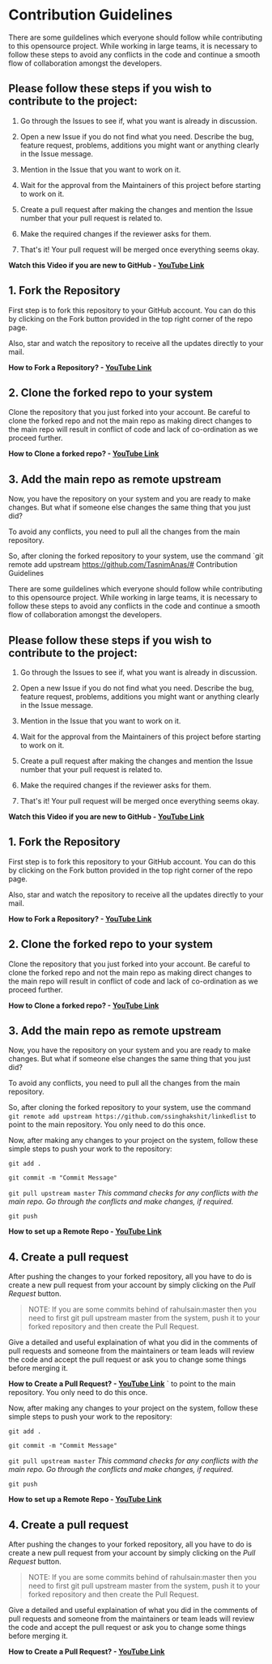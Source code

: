 # Contribution Guidelines

There are some guildelines which everyone should follow while contributing to this opensource project. While working in large teams, it is necessary to follow these steps to avoid any conflicts in the code and continue a smooth flow of collaboration amongst the developers.

## Please follow these steps if you wish to contribute to the project:

1. Go through the Issues to see if, what you want is already in discussion.

2. Open a new Issue if you do not find what you need. Describe the bug, feature request, problems, additions you might want or anything clearly in the Issue message.

3. Mention in the Issue that you want to work on it.

4. Wait for the approval from the Maintainers of this project before starting to work on it.

5. Create a pull request after making the changes and mention the Issue number that your pull request is related to.

6. Make the required changes if the reviewer asks for them. 

7. That's it! Your pull request will be merged once everything seems okay.

**Watch this Video if you are new to GitHub - [YouTube Link](https://youtu.be/HbSjyU2vf6Y)**

## 1. Fork the Repository

First step is to fork this repository to your GitHub account. You can do this by clicking on the Fork button provided in the top right corner of the repo page. 


Also, star and watch the repository to receive all the updates directly to your mail.

**How to Fork a Repository? - [YouTube Link](https://youtu.be/HbSjyU2vf6Y?t=101)**

## 2. Clone the forked repo to your system

Clone the repository that you just forked into your account.
Be careful to clone the forked repo and not the main repo as making direct changes to the main repo will result in conflict of code and lack of co-ordination as we proceed further.


**How to Clone a forked repo? - [YouTube Link](https://youtu.be/HbSjyU2vf6Y?t=134)**

## 3. Add the main repo as remote upstream

Now, you have the repository on your system and you are ready to make changes. But what if someone else changes the same thing that you just did?

To avoid any conflicts, you need to pull all the changes from the main repository. 

So, after cloning the forked repository to your system, use the command `git remote add upstream https://github.com/TasnimAnas/# Contribution Guidelines

There are some guildelines which everyone should follow while contributing to this opensource project. While working in large teams, it is necessary to follow these steps to avoid any conflicts in the code and continue a smooth flow of collaboration amongst the developers.

## Please follow these steps if you wish to contribute to the project:

1. Go through the Issues to see if, what you want is already in discussion.

2. Open a new Issue if you do not find what you need. Describe the bug, feature request, problems, additions you might want or anything clearly in the Issue message.

3. Mention in the Issue that you want to work on it.

4. Wait for the approval from the Maintainers of this project before starting to work on it.

5. Create a pull request after making the changes and mention the Issue number that your pull request is related to.

6. Make the required changes if the reviewer asks for them. 

7. That's it! Your pull request will be merged once everything seems okay.

**Watch this Video if you are new to GitHub - [YouTube Link](https://youtu.be/HbSjyU2vf6Y)**

## 1. Fork the Repository

First step is to fork this repository to your GitHub account. You can do this by clicking on the Fork button provided in the top right corner of the repo page. 


Also, star and watch the repository to receive all the updates directly to your mail.

**How to Fork a Repository? - [YouTube Link](https://youtu.be/HbSjyU2vf6Y?t=101)**

## 2. Clone the forked repo to your system

Clone the repository that you just forked into your account.
Be careful to clone the forked repo and not the main repo as making direct changes to the main repo will result in conflict of code and lack of co-ordination as we proceed further.


**How to Clone a forked repo? - [YouTube Link](https://youtu.be/HbSjyU2vf6Y?t=134)**

## 3. Add the main repo as remote upstream

Now, you have the repository on your system and you are ready to make changes. But what if someone else changes the same thing that you just did?

To avoid any conflicts, you need to pull all the changes from the main repository. 

So, after cloning the forked repository to your system, use the command `git remote add upstream https://github.com/ssinghakshit/linkedlist` to point to the main repository. You only need to do this once.

Now, after making any changes to your project on the system, follow these simple steps to push your work to the repository:

`git add .`

`git commit -m "Commit Message"`

`git pull upstream master` *This command checks for any conflicts with the main repo. Go through the conflicts and make changes, if required.*

`git push`

**How to set up a Remote Repo - [YouTube Link](https://youtu.be/-zvHQXnBO6c)**

## 4. Create a pull request

After pushing the changes to your forked repository, all you have to do is create a new pull request from your account by simply clicking on the *Pull Request* button.



> NOTE:
> If you are some commits behind of rahulsain:master then you need to first git pull upstream master from the system, push it to your forked repository and then create the Pull Request.

Give a detailed and useful explaination of what you did in the comments of pull requests and someone from the maintainers or team leads will review the code and accept the pull request or ask you to change some things before merging it.

**How to Create a Pull Request? - [YouTube Link](https://youtu.be/HbSjyU2vf6Y?t=297)**
` to point to the main repository. You only need to do this once.

Now, after making any changes to your project on the system, follow these simple steps to push your work to the repository:

`git add .`

`git commit -m "Commit Message"`

`git pull upstream master` *This command checks for any conflicts with the main repo. Go through the conflicts and make changes, if required.*

`git push`

**How to set up a Remote Repo - [YouTube Link](https://youtu.be/-zvHQXnBO6c)**

## 4. Create a pull request

After pushing the changes to your forked repository, all you have to do is create a new pull request from your account by simply clicking on the *Pull Request* button.



> NOTE:
> If you are some commits behind of rahulsain:master then you need to first git pull upstream master from the system, push it to your forked repository and then create the Pull Request.

Give a detailed and useful explaination of what you did in the comments of pull requests and someone from the maintainers or team leads will review the code and accept the pull request or ask you to change some things before merging it.

**How to Create a Pull Request? - [YouTube Link](https://youtu.be/HbSjyU2vf6Y?t=297)**
